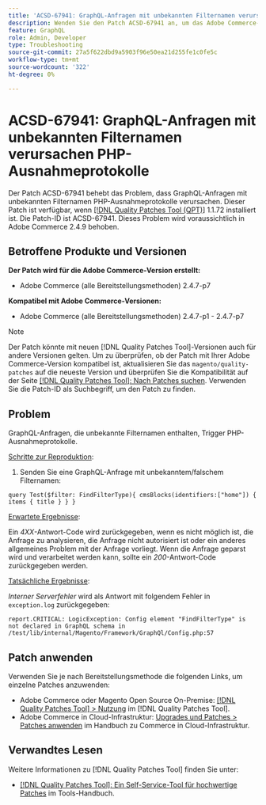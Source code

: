 ```yaml
---
title: 'ACSD-67941: GraphQL-Anfragen mit unbekannten Filternamen verursachen PHP-Ausnahmeprotokolle'
description: Wenden Sie den Patch ACSD-67941 an, um das Adobe Commerce-Problem zu beheben, bei dem GraphQL-Anfragen mit unbekannten Filternamen PHP-Ausnahmeprotokolle verursachen.
feature: GraphQL
role: Admin, Developer
type: Troubleshooting
source-git-commit: 27a5f622dbd9a5903f96e50ea21d255fe1c0fe5c
workflow-type: tm+mt
source-wordcount: '322'
ht-degree: 0%

---
```



# ACSD-67941: GraphQL-Anfragen mit unbekannten Filternamen verursachen PHP-Ausnahmeprotokolle

Der Patch ACSD-67941 behebt das Problem, dass GraphQL-Anfragen mit unbekannten Filternamen PHP-Ausnahmeprotokolle verursachen. Dieser Patch ist verfügbar, wenn [[!DNL Quality Patches Tool (QPT)]](/help/tools/quality-patches-tool/quality-patches-tool-to-self-serve-quality-patches.md) 1.1.72 installiert ist. Die Patch-ID ist ACSD-67941. Dieses Problem wird voraussichtlich in Adobe Commerce 2.4.9 behoben.

## Betroffene Produkte und Versionen

**Der Patch wird für die Adobe Commerce-Version erstellt:**

* Adobe Commerce (alle Bereitstellungsmethoden) 2.4.7-p7

**Kompatibel mit Adobe Commerce-Versionen:**

* Adobe Commerce (alle Bereitstellungsmethoden) 2.4.7-p1 - 2.4.7-p7

>[!NOTE]
>
>Der Patch könnte mit neuen [!DNL Quality Patches Tool]-Versionen auch für andere Versionen gelten. Um zu überprüfen, ob der Patch mit Ihrer Adobe Commerce-Version kompatibel ist, aktualisieren Sie das `magento/quality-patches` auf die neueste Version und überprüfen Sie die Kompatibilität auf der Seite [[!DNL Quality Patches Tool]: Nach Patches suchen](https://experienceleague.adobe.com/tools/commerce-quality-patches/index.html). Verwenden Sie die Patch-ID als Suchbegriff, um den Patch zu finden.

## Problem

GraphQL-Anfragen, die unbekannte Filternamen enthalten, Trigger PHP-Ausnahmeprotokolle.

<u>Schritte zur Reproduktion</u>:

1. Senden Sie eine GraphQL-Anfrage mit unbekanntem/falschem Filternamen:

```
query Test($filter: FindFilterType){ cmsBlocks(identifiers:["home"]) { items { title } } }
```

<u>Erwartete Ergebnisse</u>:

Ein *4XX*-Antwort-Code wird zurückgegeben, wenn es nicht möglich ist, die Anfrage zu analysieren, die Anfrage nicht autorisiert ist oder ein anderes allgemeines Problem mit der Anfrage vorliegt. Wenn die Anfrage geparst wird und verarbeitet werden kann, sollte ein *200*-Antwort-Code zurückgegeben werden.

<u>Tatsächliche Ergebnisse</u>:

*Interner Serverfehler* wird als Antwort mit folgendem Fehler in `exception.log` zurückgegeben:

```
report.CRITICAL: LogicException: Config element "FindFilterType" is not declared in GraphQL schema in /test/lib/internal/Magento/Framework/GraphQl/Config.php:57
```

## Patch anwenden

Verwenden Sie je nach Bereitstellungsmethode die folgenden Links, um einzelne Patches anzuwenden:

* Adobe Commerce oder Magento Open Source On-Premise: [[!DNL Quality Patches Tool] > Nutzung](/help/tools/quality-patches-tool/usage.md) im [!DNL Quality Patches Tool].
* Adobe Commerce in Cloud-Infrastruktur: [Upgrades und Patches > Patches anwenden](https://experienceleague.adobe.com/docs/commerce-cloud-service/user-guide/develop/upgrade/apply-patches.html) im Handbuch zu Commerce in Cloud-Infrastruktur.

## Verwandtes Lesen

Weitere Informationen zu [!DNL Quality Patches Tool] finden Sie unter:

* [[!DNL Quality Patches Tool]: Ein Self-Service-Tool für hochwertige Patches](/help/tools/quality-patches-tool/quality-patches-tool-to-self-serve-quality-patches.md) im Tools-Handbuch.